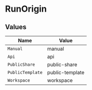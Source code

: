 # RunOrigin


## Values

| Name             | Value            |
| ---------------- | ---------------- |
| `Manual`         | manual           |
| `Api`            | api              |
| `PublicShare`    | public-share     |
| `PublicTemplate` | public-template  |
| `Workspace`      | workspace        |